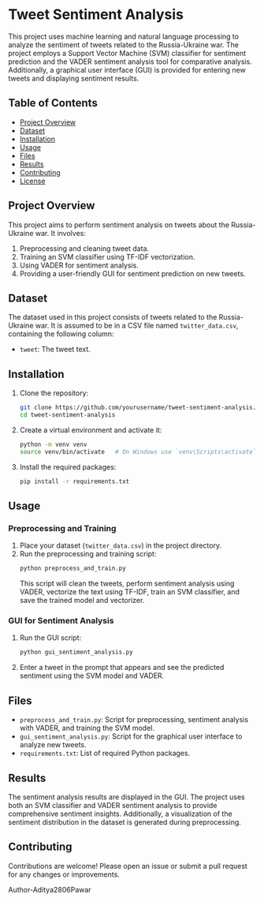 # Tweet Sentiment Analysis

This project uses machine learning and natural language processing to analyze the sentiment of tweets related to the Russia-Ukraine war. The project employs a Support Vector Machine (SVM) classifier for sentiment prediction and the VADER sentiment analysis tool for comparative analysis. Additionally, a graphical user interface (GUI) is provided for entering new tweets and displaying sentiment results.

## Table of Contents

- [Project Overview](#project-overview)
- [Dataset](#dataset)
- [Installation](#installation)
- [Usage](#usage)
- [Files](#files)
- [Results](#results)
- [Contributing](#contributing)
- [License](#license)

## Project Overview

This project aims to perform sentiment analysis on tweets about the Russia-Ukraine war. It involves:
1. Preprocessing and cleaning tweet data.
2. Training an SVM classifier using TF-IDF vectorization.
3. Using VADER for sentiment analysis.
4. Providing a user-friendly GUI for sentiment prediction on new tweets.

## Dataset

The dataset used in this project consists of tweets related to the Russia-Ukraine war. It is assumed to be in a CSV file named `twitter_data.csv`, containing the following column:
- `tweet`: The tweet text.

## Installation

1. Clone the repository:
    ```bash
    git clone https://github.com/yourusername/tweet-sentiment-analysis.git
    cd tweet-sentiment-analysis
    ```

2. Create a virtual environment and activate it:
    ```bash
    python -m venv venv
    source venv/bin/activate   # On Windows use `venv\Scripts\activate`
    ```

3. Install the required packages:
    ```bash
    pip install -r requirements.txt
    ```

## Usage

### Preprocessing and Training

1. Place your dataset (`twitter_data.csv`) in the project directory.
2. Run the preprocessing and training script:
    ```bash
    python preprocess_and_train.py
    ```
   This script will clean the tweets, perform sentiment analysis using VADER, vectorize the text using TF-IDF, train an SVM classifier, and save the trained model and vectorizer.

### GUI for Sentiment Analysis

1. Run the GUI script:
    ```bash
    python gui_sentiment_analysis.py
    ```
2. Enter a tweet in the prompt that appears and see the predicted sentiment using the SVM model and VADER.

## Files

- `preprocess_and_train.py`: Script for preprocessing, sentiment analysis with VADER, and training the SVM model.
- `gui_sentiment_analysis.py`: Script for the graphical user interface to analyze new tweets.
- `requirements.txt`: List of required Python packages.

## Results

The sentiment analysis results are displayed in the GUI. The project uses both an SVM classifier and VADER sentiment analysis to provide comprehensive sentiment insights. Additionally, a visualization of the sentiment distribution in the dataset is generated during preprocessing.

## Contributing

Contributions are welcome! Please open an issue or submit a pull request for any changes or improvements.

Author-Aditya2806Pawar
